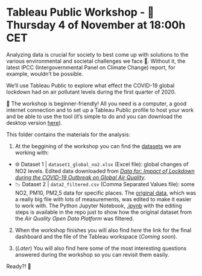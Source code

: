 # Tableau Public Workshop - 📍 Thursday 4 of November at 18:00h CET

Analyzing data is crucial for society to best come up with solutions to the various environmental and societal challenges we face 🎯. Without it, the latest IPCC (Intergovernmental Panel on Climate Change) report, for example, wouldn’t be possible.

We’ll use Tableau Public to explore what effect the COVID-19 global lockdown had on air pollutant levels during the first quarter of 2020.

📌 The workshop is beginner-friendly! All you need is a computer, a good internet connection and to set up a Tableau Public profile to host your work and be able to use the tool (it’s simple to do and you can download the desktop version [here](https://public.tableau.com/s/)).

This folder contains the materials for the analysis:

1) At the beggining of the workshop you can find the 
[datasets](https://github.com/ang-ferriz/Tableau_Public_Workshop/tree/main/Tableau_Public_Workshop/Datasets) we are working with:
- :globe_with_meridians: Dataset 1 | `dataset1_global_no2.xlsx` (Excel file): global changes of NO2 levels. Edited data downloaded from [_Data for: Impact of Lockdown during the COVID-19 Outbreak on Global Air Quality_](https://data.mendeley.com/datasets/wwjnw24xvk/1).
- :chart_with_downwards_trend: Dataset 2 | `data2_filtered.csv` (Comma Separated Values file): some NO2, PM10, PM2,5 data for specific places. The [original data](https://aqicn.org/data-platform/covid19/), which was a really big file with lots of measurements, was edited to make it easier to work with. The Python Jupyter Notebook, [.ipynb](https://github.com/ang-ferriz/Tableau_Public_Workshop/blob/main/pre_processing_Q12020_data.ipynb) with the editing steps is available in the repo just to show how the original dataset from the _Air Quality Open Data Platform_ was filtered.
            
2) When the workshop finishes you will also find _here_ the link for the final dashboard and the file of the Tableau workspace (_Coming soon_).

3) (_Later_) You will also find here some of the most interesting questions answered during the workshop so you can revisit them easily.

Ready?! 🙌

